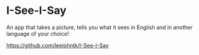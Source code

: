 # I-See-I-Say

An app that takes a picture, tells you what it sees in English and in another language of your choice!

https://github.com/leejohntk/I-See-I-Say